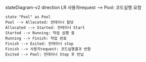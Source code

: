 stateDiagram-v2
    direction LR
    사용자request --> Pool: 코드실행 요청
    
    state "Pool" as Pool
    Pool --> Allocated: 컨테이너 할당
    Allocated --> Started: 컨테이너 Start
    Started --> Running: 작업 실행 중
    Running --> Finish: 작업 완료
    Finish --> Exited: 컨테이너 stop
    Finish --> 사용자request: 코드실행결과 반환
    Exited --> Pool: 컨테이너 Stop 후 반납